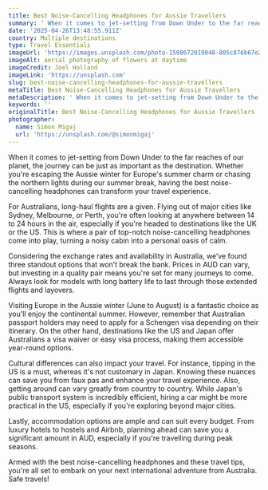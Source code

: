 ```yaml
---
title: Best Noise-Cancelling Headphones for Aussie Travellers
summary: ' When it comes to jet-setting from Down Under to the far reaches of our planet, the journey can be just as important as the destination. Whether you''r...'
date: '2025-04-26T13:48:55.911Z'
country: Multiple destinations
type: Travel Essentials
imageUrl: 'https://images.unsplash.com/photo-1508672019048-805c876b67e2'
imageAlt: aerial photography of flowers at daytime
imageCredit: Joel Holland
imageLink: 'https://unsplash.com'
slug: best-noise-cancelling-headphones-for-aussie-travellers
metaTitle: Best Noise-Cancelling Headphones for Aussie Travellers
metaDescription: ' When it comes to jet-setting from Down Under to the far reaches of our planet, the journey can be just as important as the destination. Whether you''r...'
keywords: ''
originalTitle: Best Noise-Cancelling Headphones for Aussie Travellers
photographer:
  name: Simon Migaj
  url: 'https://unsplash.com/@simonmigaj'
---
```








When it comes to jet-setting from Down Under to the far reaches of our planet, the journey can be just as important as the destination. Whether you're escaping the Aussie winter for Europe's summer charm or chasing the northern lights during our summer break, having the best noise-cancelling headphones can transform your travel experience.

For Australians, long-haul flights are a given. Flying out of major cities like Sydney, Melbourne, or Perth, you're often looking at anywhere between 14 to 24 hours in the air, especially if you're headed to destinations like the UK or the US. This is where a pair of top-notch noise-cancelling headphones come into play, turning a noisy cabin into a personal oasis of calm.

Considering the exchange rates and availability in Australia, we’ve found three standout options that won’t break the bank. Prices in AUD can vary, but investing in a quality pair means you're set for many journeys to come. Always look for models with long battery life to last through those extended flights and layovers.

Visiting Europe in the Aussie winter (June to August) is a fantastic choice as you'll enjoy the continental summer. However, remember that Australian passport holders may need to apply for a Schengen visa depending on their itinerary. On the other hand, destinations like the US and Japan offer Australians a visa waiver or easy visa process, making them accessible year-round options.

Cultural differences can also impact your travel. For instance, tipping in the US is a must, whereas it's not customary in Japan. Knowing these nuances can save you from faux pas and enhance your travel experience. Also, getting around can vary greatly from country to country. While Japan's public transport system is incredibly efficient, hiring a car might be more practical in the US, especially if you're exploring beyond major cities.

Lastly, accommodation options are ample and can suit every budget. From luxury hotels to hostels and Airbnb, planning ahead can save you a significant amount in AUD, especially if you're travelling during peak seasons.

Armed with the best noise-cancelling headphones and these travel tips, you're all set to embark on your next international adventure from Australia. Safe travels!

